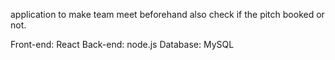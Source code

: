 application to make team meet beforehand also check if the pitch booked or not.

Front-end: React
Back-end: node.js
Database: MySQL